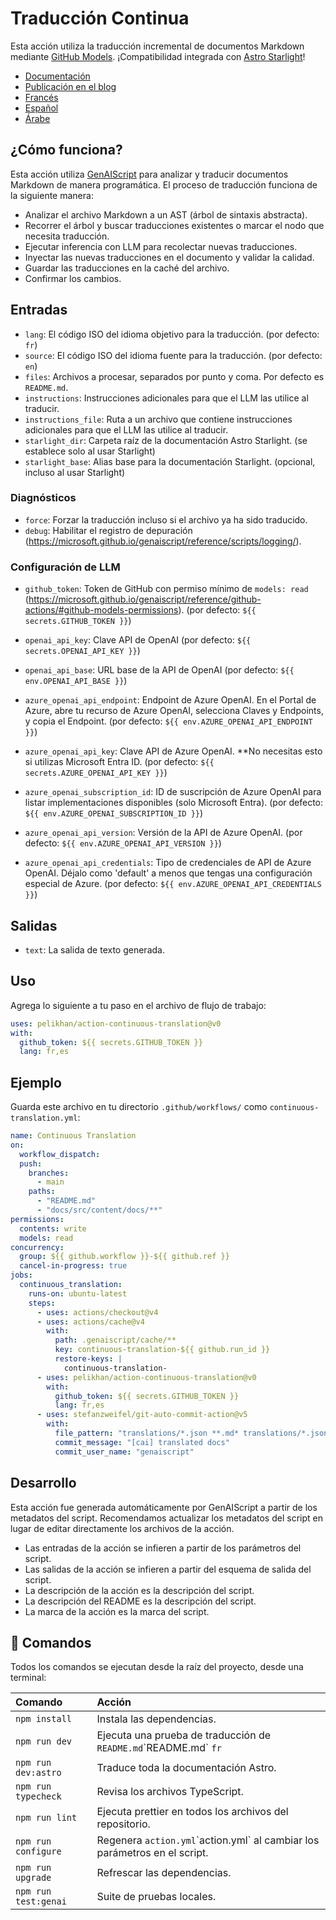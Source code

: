 # Traducción Continua

Esta acción utiliza la traducción incremental de documentos Markdown mediante [GitHub Models](https://github.com/models). ¡Compatibilidad integrada con [Astro Starlight](https://starlight.astro.build/)!

* [Documentación](https://pelikhan.github.io/action-continuous-translation/)
* [Publicación en el blog](https://microsoft.github.io/genaiscript/blog/continuous-translations/)
* [Francés](./README.fr.md)
* [Español](./README.es.md)
* [Árabe](./README.ar.md)

## ¿Cómo funciona?

Esta acción utiliza [GenAIScript](https://microsoft.github.io/genaiscript/) para analizar y traducir documentos Markdown de manera programática. El proceso de traducción funciona de la siguiente manera:

* Analizar el archivo Markdown a un AST (árbol de sintaxis abstracta).
* Recorrer el árbol y buscar traducciones existentes o marcar el nodo que necesita traducción.
* Ejecutar inferencia con LLM para recolectar nuevas traducciones.
* Inyectar las nuevas traducciones en el documento y validar la calidad.
* Guardar las traducciones en la caché del archivo.
* Confirmar los cambios.

## Entradas

* `lang`: El código ISO del idioma objetivo para la traducción. (por defecto: `fr`)
* `source`: El código ISO del idioma fuente para la traducción. (por defecto: `en`)
* `files`: Archivos a procesar, separados por punto y coma. Por defecto es `README.md`.
* `instructions`: Instrucciones adicionales para que el LLM las utilice al traducir.
* `instructions_file`: Ruta a un archivo que contiene instrucciones adicionales para que el LLM las utilice al traducir.
* `starlight_dir`: Carpeta raíz de la documentación Astro Starlight. (se establece solo al usar Starlight)
* `starlight_base`: Alias base para la documentación Starlight. (opcional, incluso al usar Starlight)

### Diagnósticos

* `force`: Forzar la traducción incluso si el archivo ya ha sido traducido.
* `debug`: Habilitar el registro de depuración (<https://microsoft.github.io/genaiscript/reference/scripts/logging/>).

### Configuración de LLM

* `github_token`: Token de GitHub con permiso mínimo de `models: read` (<https://microsoft.github.io/genaiscript/reference/github-actions/#github-models-permissions>). (por defecto: `${{ secrets.GITHUB_TOKEN }}`)

* `openai_api_key`: Clave API de OpenAI (por defecto: `${{ secrets.OPENAI_API_KEY }}`)

* `openai_api_base`: URL base de la API de OpenAI (por defecto: `${{ env.OPENAI_API_BASE }}`)

* `azure_openai_api_endpoint`: Endpoint de Azure OpenAI. En el Portal de Azure, abre tu recurso de Azure OpenAI, selecciona Claves y Endpoints, y copia el Endpoint. (por defecto: `${{ env.AZURE_OPENAI_API_ENDPOINT }}`)

* `azure_openai_api_key`: Clave API de Azure OpenAI. \*\*No necesitas esto si utilizas Microsoft Entra ID. (por defecto: `${{ secrets.AZURE_OPENAI_API_KEY }}`)

* `azure_openai_subscription_id`: ID de suscripción de Azure OpenAI para listar implementaciones disponibles (solo Microsoft Entra). (por defecto: `${{ env.AZURE_OPENAI_SUBSCRIPTION_ID }}`)

* `azure_openai_api_version`: Versión de la API de Azure OpenAI. (por defecto: `${{ env.AZURE_OPENAI_API_VERSION }}`)

* `azure_openai_api_credentials`: Tipo de credenciales de API de Azure OpenAI. Déjalo como 'default' a menos que tengas una configuración especial de Azure. (por defecto: `${{ env.AZURE_OPENAI_API_CREDENTIALS }}`)

## Salidas

* `text`: La salida de texto generada.

## Uso

Agrega lo siguiente a tu paso en el archivo de flujo de trabajo:

```yaml
uses: pelikhan/action-continuous-translation@v0
with:
  github_token: ${{ secrets.GITHUB_TOKEN }}
  lang: fr,es
```

## Ejemplo

Guarda este archivo en tu directorio `.github/workflows/` como `continuous-translation.yml`:

```yaml
name: Continuous Translation
on:
  workflow_dispatch:
  push:
    branches:
      - main
    paths:
      - "README.md"
      - "docs/src/content/docs/**"
permissions:
  contents: write
  models: read
concurrency:
  group: ${{ github.workflow }}-${{ github.ref }}
  cancel-in-progress: true
jobs:
  continuous_translation:
    runs-on: ubuntu-latest
    steps:
      - uses: actions/checkout@v4
      - uses: actions/cache@v4
        with:
          path: .genaiscript/cache/**
          key: continuous-translation-${{ github.run_id }}
          restore-keys: |
            continuous-translation-
      - uses: pelikhan/action-continuous-translation@v0
        with:
          github_token: ${{ secrets.GITHUB_TOKEN }}
          lang: fr,es
      - uses: stefanzweifel/git-auto-commit-action@v5
        with:
          file_pattern: "translations/*.json **.md* translations/*.json"
          commit_message: "[cai] translated docs"
          commit_user_name: "genaiscript"
```

## Desarrollo

Esta acción fue generada automáticamente por GenAIScript a partir de los metadatos del script.
Recomendamos actualizar los metadatos del script en lugar de editar directamente los archivos de la acción.

* Las entradas de la acción se infieren a partir de los parámetros del script.
* Las salidas de la acción se infieren a partir del esquema de salida del script.
* La descripción de la acción es la descripción del script.
* La descripción del README es la descripción del script.
* La marca de la acción es la marca del script.

## 🧞 Comandos

Todos los comandos se ejecutan desde la raíz del proyecto, desde una terminal:

| Comando              | Acción                                                                      |
| :------------------- | :-------------------------------------------------------------------------- |
| `npm install`        | Instala las dependencias.                                                   |
| `npm run dev`        | Ejecuta una prueba de traducción de `README.md`\`README.md\` `fr`           |
| `npm run dev:astro`  | Traduce toda la documentación Astro.                                        |
| `npm run typecheck`  | Revisa los archivos TypeScript.                                             |
| `npm run lint`       | Ejecuta prettier en todos los archivos del repositorio.                     |
| `npm run configure`  | Regenera `action.yml`\`action.yml\` al cambiar los parámetros en el script. |
| `npm run upgrade`    | Refrescar las dependencias.                                                 |
| `npm run test:genai` | Suite de pruebas locales.                                                   |
